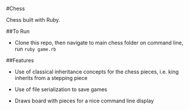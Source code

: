 #Chess

Chess built with Ruby.

##To Run

* Clone this repo, then navigate to main chess folder on command line, run `ruby game.rb`


##Features

* Use of classical inheritance concepts for the chess pieces, i.e. king inherits from a stepping piece

* Use of file serialization to save games

* Draws board with pieces for a nice command line display
